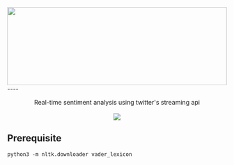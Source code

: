 <image src="https://uclatommy.github.io/tweetfeels/images/tweetfeels.svg" width="100%" height="180">
----
<p align="center">
Real-time sentiment analysis using twitter's streaming api <br><br>
<image src="https://travis-ci.org/uclatommy/tweetfeels.svg?branch=master">
</p>

## Prerequisite
```
python3 -m nltk.downloader vader_lexicon
```
